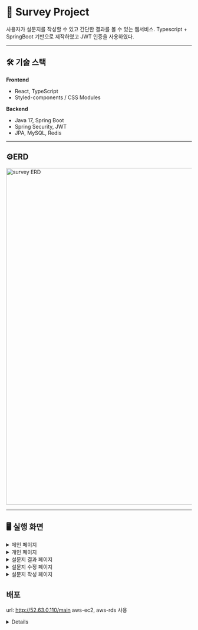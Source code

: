 # 📝 Survey Project

사용자가 설문지를 작성할 수 있고 간단한 결과를 볼 수 있는 웹서비스.
Typescript + SpringBoot 기반으로 제작하였고 JWT 인증을 사용하였다.

---

## 🛠 기술 스택
**Frontend**
- React, TypeScript
- Styled-components / CSS Modules

**Backend**
- Java 17, Spring Boot
- Spring Security, JWT
- JPA, MySQL, Redis

---

## ⚙️ERD
<img width="1170" height="912" alt="survey ERD" src="https://github.com/user-attachments/assets/7c8a1623-6fa3-4607-8e6d-864d8ee5b5fb" />

---

## 🖥️ 실행 화면
<details>
  <summary>메인 페이지</summary>
  <img width="1527" height="852" alt="image" src="https://github.com/user-attachments/assets/e4730498-877f-4706-88f6-2c1b9f278c45" />
</details>

<details>
  <summary>개인 페이지</summary>
  <img width="1198" height="801" alt="image" src="https://github.com/user-attachments/assets/12b2ec6c-d4cd-4d1b-86f2-43ac25b6b660" />
</details>

<details>
  <summary>설문지 결과 페이지</summary>
  <img width="1290" height="683" alt="image" src="https://github.com/user-attachments/assets/60ba0a0f-621b-497d-879c-ab4a32639c65" />
</details>

<details>
  <summary>설문지 수정 페이지</summary>
  응답자가 있는 질문은 수정 불가능. 선택지(옵션)추가, 필수 수정만 가능
  <img width="1313" height="833" alt="image" src="https://github.com/user-attachments/assets/6e5bcc8c-5d4b-4a16-b8d3-e4805758c8c5" />
</details>

<details>
  <summary>설문지 작성 페이지</summary>
  <img width="1230" height="443" alt="image" src="https://github.com/user-attachments/assets/2355c67b-4954-4bd5-a698-0dce97511c8a" />

</details>

## 배포
url: http://52.63.0.110/main
aws-ec2, aws-rds 사용
<details>
  <img width="1812" height="990" alt="image" src="https://github.com/user-attachments/assets/9ffd3c15-4fc1-4c0d-aa5a-4d3601db1b34" />
</details>
